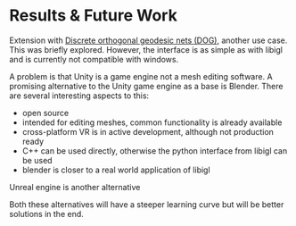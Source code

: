 # Results & Future Work

Extension with [Discrete orthogonal geodesic nets (DOG)](https://github.com/MichaelRabinovich/DOG-editor/), another use case. This was briefly explored. However, the interface is as simple as with libigl and is currently not compatible with windows. 

A problem is that Unity is a game engine not a mesh editing software. A promising alternative to the Unity game engine as a base is Blender. There are several interesting aspects to this: 

- open source
- intended for editing meshes, common functionality is already available
- cross-platform VR is in active development, although not production ready
- C++ can be used directly, otherwise the python interface from libigl can be used
- blender is closer to a real world application of libigl

Unreal engine is another alternative

Both these alternatives will have a steeper learning curve but will be better solutions in the end.